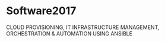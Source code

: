 # Software2017
CLOUD PROVISIONING, IT INFRASTRUCTURE MANAGEMENT, ORCHESTRATION &amp; AUTOMATION USING ANSIBLE
